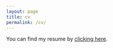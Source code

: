 ```yaml
---
layout: page
title: cv
permalink: /cv/
---
```


You can find my resume by [clicking here](/docs/cv.pdf).

